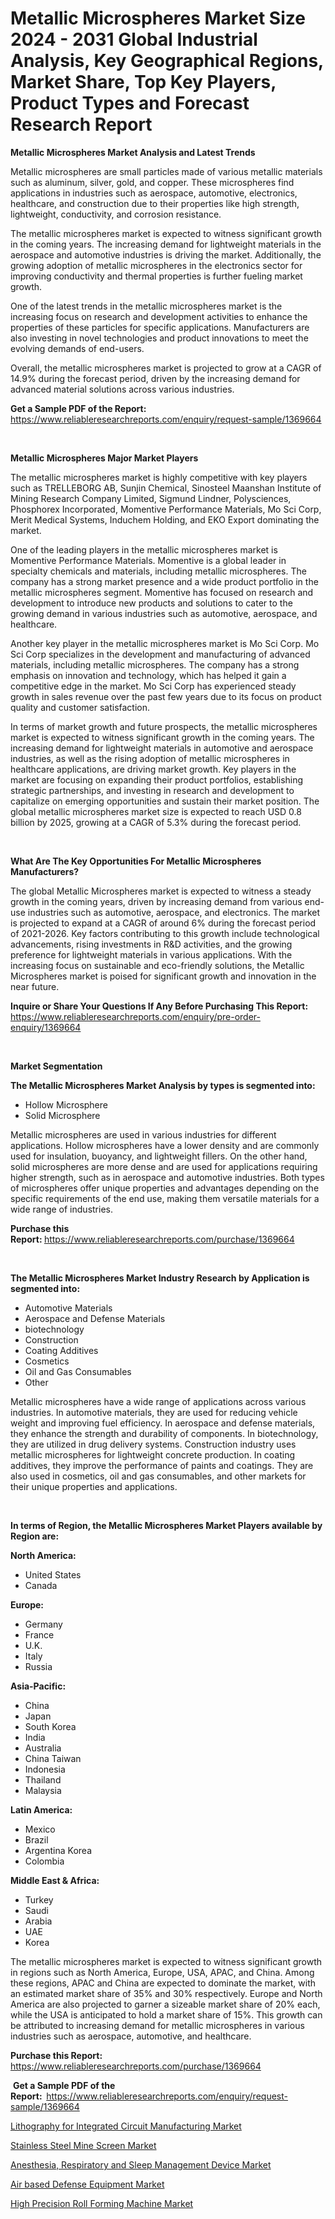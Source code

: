 <p><h1>Metallic Microspheres Market Size 2024 - 2031 Global Industrial Analysis, Key Geographical Regions, Market Share, Top Key Players, Product Types and Forecast Research Report</h1></p><p><strong>Metallic Microspheres Market Analysis and Latest Trends</strong></p>
<p><p>Metallic microspheres are small particles made of various metallic materials such as aluminum, silver, gold, and copper. These microspheres find applications in industries such as aerospace, automotive, electronics, healthcare, and construction due to their properties like high strength, lightweight, conductivity, and corrosion resistance.</p><p>The metallic microspheres market is expected to witness significant growth in the coming years. The increasing demand for lightweight materials in the aerospace and automotive industries is driving the market. Additionally, the growing adoption of metallic microspheres in the electronics sector for improving conductivity and thermal properties is further fueling market growth.</p><p>One of the latest trends in the metallic microspheres market is the increasing focus on research and development activities to enhance the properties of these particles for specific applications. Manufacturers are also investing in novel technologies and product innovations to meet the evolving demands of end-users.</p><p>Overall, the metallic microspheres market is projected to grow at a CAGR of 14.9% during the forecast period, driven by the increasing demand for advanced material solutions across various industries.</p></p>
<p><strong>Get a Sample PDF of the Report:&nbsp;</strong> <a href="https://www.reliableresearchreports.com/enquiry/request-sample/1369664">https://www.reliableresearchreports.com/enquiry/request-sample/1369664</a></p>
<p>&nbsp;</p>
<p><strong>Metallic Microspheres Major Market Players</strong></p>
<p><p>The metallic microspheres market is highly competitive with key players such as TRELLEBORG AB, Sunjin Chemical, Sinosteel Maanshan Institute of Mining Research Company Limited, Sigmund Lindner, Polysciences, Phosphorex Incorporated, Momentive Performance Materials, Mo Sci Corp, Merit Medical Systems, Induchem Holding, and EKO Export dominating the market.</p><p>One of the leading players in the metallic microspheres market is Momentive Performance Materials. Momentive is a global leader in specialty chemicals and materials, including metallic microspheres. The company has a strong market presence and a wide product portfolio in the metallic microspheres segment. Momentive has focused on research and development to introduce new products and solutions to cater to the growing demand in various industries such as automotive, aerospace, and healthcare.</p><p>Another key player in the metallic microspheres market is Mo Sci Corp. Mo Sci Corp specializes in the development and manufacturing of advanced materials, including metallic microspheres. The company has a strong emphasis on innovation and technology, which has helped it gain a competitive edge in the market. Mo Sci Corp has experienced steady growth in sales revenue over the past few years due to its focus on product quality and customer satisfaction.</p><p>In terms of market growth and future prospects, the metallic microspheres market is expected to witness significant growth in the coming years. The increasing demand for lightweight materials in automotive and aerospace industries, as well as the rising adoption of metallic microspheres in healthcare applications, are driving market growth. Key players in the market are focusing on expanding their product portfolios, establishing strategic partnerships, and investing in research and development to capitalize on emerging opportunities and sustain their market position. The global metallic microspheres market size is expected to reach USD 0.8 billion by 2025, growing at a CAGR of 5.3% during the forecast period.</p></p>
<p>&nbsp;</p>
<p><strong>What Are The Key Opportunities For Metallic Microspheres Manufacturers?</strong></p>
<p><p>The global Metallic Microspheres market is expected to witness a steady growth in the coming years, driven by increasing demand from various end-use industries such as automotive, aerospace, and electronics. The market is projected to expand at a CAGR of around 6% during the forecast period of 2021-2026. Key factors contributing to this growth include technological advancements, rising investments in R&D activities, and the growing preference for lightweight materials in various applications. With the increasing focus on sustainable and eco-friendly solutions, the Metallic Microspheres market is poised for significant growth and innovation in the near future.</p></p>
<p><strong>Inquire or Share Your Questions If Any Before Purchasing This Report:</strong> <a href="https://www.reliableresearchreports.com/enquiry/pre-order-enquiry/1369664">https://www.reliableresearchreports.com/enquiry/pre-order-enquiry/1369664</a></p>
<p>&nbsp;</p>
<p><strong>Market Segmentation</strong></p>
<p><strong>The Metallic Microspheres Market Analysis by types is segmented into:</strong></p>
<p><ul><li>Hollow Microsphere</li><li>Solid Microsphere</li></ul></p>
<p><p>Metallic microspheres are used in various industries for different applications. Hollow microspheres have a lower density and are commonly used for insulation, buoyancy, and lightweight fillers. On the other hand, solid microspheres are more dense and are used for applications requiring higher strength, such as in aerospace and automotive industries. Both types of microspheres offer unique properties and advantages depending on the specific requirements of the end use, making them versatile materials for a wide range of industries.</p></p>
<p><strong>Purchase this Report:&nbsp;</strong><a href="https://www.reliableresearchreports.com/purchase/1369664">https://www.reliableresearchreports.com/purchase/1369664</a></p>
<p>&nbsp;</p>
<p><strong>The Metallic Microspheres Market Industry Research by Application is segmented into:</strong></p>
<p><ul><li>Automotive Materials</li><li>Aerospace and Defense Materials</li><li>biotechnology</li><li>Construction</li><li>Coating Additives</li><li>Cosmetics</li><li>Oil and Gas Consumables</li><li>Other</li></ul></p>
<p><p>Metallic microspheres have a wide range of applications across various industries. In automotive materials, they are used for reducing vehicle weight and improving fuel efficiency. In aerospace and defense materials, they enhance the strength and durability of components. In biotechnology, they are utilized in drug delivery systems. Construction industry uses metallic microspheres for lightweight concrete production. In coating additives, they improve the performance of paints and coatings. They are also used in cosmetics, oil and gas consumables, and other markets for their unique properties and applications.</p></p>
<p>&nbsp;</p>
<p><strong>In terms of Region, the Metallic Microspheres Market Players available by Region are:</strong></p>
<p>
    <p> <strong> North America: </strong>
        <ul>
            <li>United States</li>
            <li>Canada</li>
        </ul>
        </p> 
    <p> <strong> Europe: </strong>
        <ul>
            <li>Germany</li>
            <li>France</li>
            <li>U.K.</li>
            <li>Italy</li>
            <li>Russia</li>
        </ul>
        </p> 
    <p> <strong> Asia-Pacific: </strong>
        <ul>
            <li>China</li>
            <li>Japan</li>
            <li>South Korea</li>
            <li>India</li>
            <li>Australia</li>
            <li>China Taiwan</li>
            <li>Indonesia</li>
            <li>Thailand</li>
            <li>Malaysia</li>
        </ul>
        </p> 
    <p> <strong> Latin America: </strong>
        <ul>
            <li>Mexico</li>
            <li>Brazil</li>
            <li>Argentina Korea</li>
            <li>Colombia</li>
        </ul>
        </p> 
    <p> <strong> Middle East & Africa: </strong>
        <ul>
            <li>Turkey</li>
            <li>Saudi</li>
            <li>Arabia</li>
            <li>UAE</li>
            <li>Korea</li>
        </ul>
    </p>
    </p>
<p><p>The metallic microspheres market is expected to witness significant growth in regions such as North America, Europe, USA, APAC, and China. Among these regions, APAC and China are expected to dominate the market, with an estimated market share of 35% and 30% respectively. Europe and North America are also projected to garner a sizeable market share of 20% each, while the USA is anticipated to hold a market share of 15%. This growth can be attributed to increasing demand for metallic microspheres in various industries such as aerospace, automotive, and healthcare.</p></p>
<p><strong>Purchase this Report: </strong><a href="https://www.reliableresearchreports.com/purchase/1369664">https://www.reliableresearchreports.com/purchase/1369664</a></p>
<p>&nbsp;<strong>Get a Sample PDF of the Report:&nbsp;&nbsp;</strong><a href="https://www.reliableresearchreports.com/enquiry/request-sample/1369664">https://www.reliableresearchreports.com/enquiry/request-sample/1369664</a></p>
<p><strong></strong></p>
<p><p><a href="https://medium.com/@williefields75r/lithography-for-integrated-circuit-manufacturing-nbsp-market-focuses-on-market-share-size-and-5aef053a2872">Lithography for Integrated Circuit Manufacturing Market</a></p><p><a href="https://medium.com/@williefields75r/stainless-steel-mine-screen-market-furnishes-information-on-market-share-market-trends-and-market-865d080682bb">Stainless Steel Mine Screen Market</a></p><p><a href="https://github.com/AKSHATREPORTPRIME/Market-Research-Report-List-3/blob/main/anesthesia-respiratory-and-sleep-management-device-market.md">Anesthesia, Respiratory and Sleep Management Device Market</a></p><p><a href="https://github.com/rahu1505/Market-Research-Report-List-2/blob/main/air-based-defense-equipment-market.md">Air based Defense Equipment Market</a></p><p><a href="https://medium.com/p/ac7d45c5eac4/edit">High Precision Roll Forming Machine Market</a></p></p>